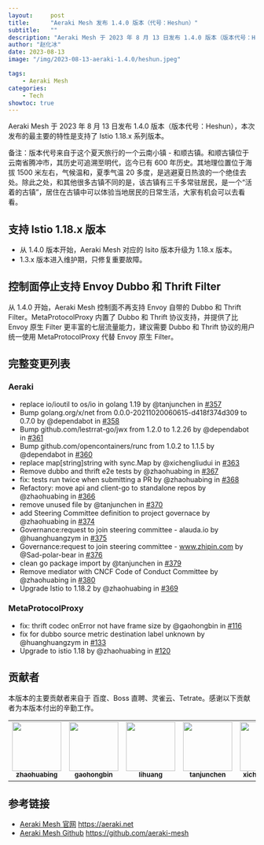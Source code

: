 ```yaml
---
layout:     post
title:      "Aeraki Mesh 发布 1.4.0 版本（代号：Heshun）"
subtitle:   ""
description: "Aeraki Mesh 于 2023 年 8 月 13 日发布 1.4.0 版本（版本代号：Heshun），本次发布的最主要的特性是支持了 Istio 1.18.x 系列版本。"
author: "赵化冰"
date: 2023-08-13
image: "/img/2023-08-13-aeraki-1.4.0/heshun.jpeg"

tags:
    - Aeraki Mesh
categories:
    - Tech
showtoc: true
---
```


Aeraki Mesh 于 2023 年 8 月 13 日发布 1.4.0 版本（版本代号：Heshun），本次发布的最主要的特性是支持了 Istio 1.18.x 系列版本。

备注：版本代号来自于这个夏天旅行的一个云南小镇 - 和顺古镇。和顺古镇位于云南省腾冲市，其历史可追溯至明代，迄今已有 600 年历史。其地理位置位于海拔 1500 米左右，气候温和，夏季气温 20 多度，是逃避夏日热浪的一个绝佳去处。除此之处，和其他很多古镇不同的是，该古镇有三千多常驻居民，是一个“活着的古镇”，居住在古镇中可以体验当地居民的日常生活，大家有机会可以去看看。

## 支持 Istio 1.18.x 版本

* 从 1.4.0 版本开始，Aeraki Mesh 对应的 Isito 版本升级为 1.18.x 版本。
* 1.3.x 版本进入维护期，只修复重要故障。

## 控制面停止支持 Envoy Dubbo 和 Thrift Filter

从 1.4.0 开始，Aeraki Mesh 控制面不再支持 Envoy 自带的 Dubbo 和 Thrift Filter。MetaProtocolProxy 内置了 Dubbo 和 Thrift 协议支持，并提供了比 Envoy 原生 Filter 更丰富的七层流量能力，建议需要 Dubbo 和 Thrift 协议的用户统一使用 MetaProtocolProxy 代替 Envoy 原生 Filter。

## 完整变更列表

### Aeraki

* replace io/ioutil to os/io in golang 1.19 by @tanjunchen in [#357](https://github.com/aeraki-mesh/aeraki/pull/357)
* Bump golang.org/x/net from 0.0.0-20211020060615-d418f374d309 to 0.7.0 by @dependabot in [#358](https://github.com/aeraki-mesh/aeraki/pull/358)
* Bump github.com/lestrrat-go/jwx from 1.2.0 to 1.2.26 by @dependabot in [#361](https://github.com/aeraki-mesh/aeraki/pull/361)
* Bump github.com/opencontainers/runc from 1.0.2 to 1.1.5 by @dependabot in [#360](https://github.com/aeraki-mesh/aeraki/pull/360)
* replace map[string]string with sync.Map by @xichengliudui in [#363](https://github.com/aeraki-mesh/aeraki/pull/363)
* Remove dubbo and thrift e2e tests by @zhaohuabing in [#367](https://github.com/aeraki-mesh/aeraki/pull/367)
* fix: tests run twice when submitting a PR by @zhaohuabing in [#368](https://github.com/aeraki-mesh/aeraki/pull/368)
* Refactory: move api and client-go to standalone repos by @zhaohuabing in [#366](https://github.com/aeraki-mesh/aeraki/pull/366)
* remove unused file by @tanjunchen in [#370](https://github.com/aeraki-mesh/aeraki/pull/370)
* add Steering Committee definition to project governace by @zhaohuabing in [#374](https://github.com/aeraki-mesh/aeraki/pull/374)
* Governance:request to join steering committee - alauda.io by @huanghuangzym in [#375](https://github.com/aeraki-mesh/aeraki/pull/375)
* Governance:request to join steering committee - www.zhipin.com by @Sad-polar-bear in [#376](https://github.com/aeraki-mesh/aeraki/pull/376)
* clean go package import by @tanjunchen in [#379](https://github.com/aeraki-mesh/aeraki/pull/379)
* Remove mediator with CNCF Code of Conduct Committee by @zhaohuabing in [#380](https://github.com/aeraki-mesh/aeraki/pull/380)
* Upgrade Istio to 1.18.2 by @zhaohuabing in [#369](https://github.com/aeraki-mesh/aeraki/pull/369)

### MetaProtocolProxy
* fix: thrift codec onError not have frame size by @gaohongbin in [#116]( https://github.com/aeraki-mesh/meta-protocol-proxy/pull/116)
* fix for dubbo source metric destination label unknown by @huanghuangzym in [#133](https://github.com/aeraki-mesh/meta-protocol-proxy/pull/113)
* Upgrade to istio 1.18 by @zhaohuabing in [#120](https://github.com/aeraki-mesh/meta-protocol-proxy/pull/120)

## 贡献者

本版本的主要贡献者来自于 百度、Boss 直聘、灵雀云、Tetrate。感谢以下贡献者为本版本付出的辛勤工作。

<table>
  <tbody>
    <tr>
      <td align="center" valign="top" width="16.66%"><a href="https://github.com/zhaohuabing"><img src="https://avatars.githubusercontent.com/u/1321762?v=3?s=100" width="100px;" /><br /><sub><b>zhaohuabing</b></sub></a><br /></td>
      <td align="center" valign="top" width="16.66%"><a href="https://github.com/gaohongbin"><img src="https://avatars.githubusercontent.com/u/14954292?v=3?s=100" width="100px;" /><br /><sub><b>gaohongbin</b></sub></a><br /></td>
      <td align="center" valign="top" width="16.66%"><a href="https://github.com/huanghuangzym"><img src="https://avatars.githubusercontent.com/u/15240576?v=3?s=100" width="100px;" /><br /><sub><b>lihuang</b></sub></a><br /></td>
      <td align="center" valign="top" width="16.66%"><a href="https://github.com/tanjunchen"><img src="https://avatars.githubusercontent.com/u/19339970?v=3?s=100" width="100px;" /><br /><sub><b>tanjunchen</b></sub></a><br /></td>
      <td align="center" valign="top" width="16.66%"><a href="https://github.com/xichengliudui"><img src="https://avatars.githubusercontent.com/u/40875627?v=3?s=100" width="100px;" /><br /><sub><b>xichengliudui</b></sub></a><br /></td>
    </tr>
  </tbody>
</table>

## 参考链接
- [Aeraki Mesh 官网](https://aeraki.net) https://aeraki.net
- [Aeraki Mesh Github](https://github.com/aeraki-mesh) https://github.com/aeraki-mesh
